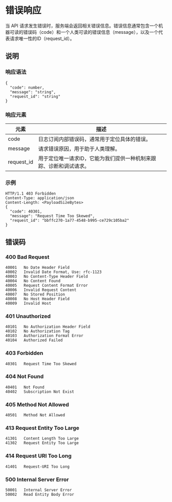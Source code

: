 # 错误响应


当 API 请求发生错误时，服务端会返回相关错误信息。错误信息通常包含一个机器可读的错误码（code）和一个人类可读的错误信息（message），以及一个代表请求唯一性的ID（request_id）。

## 说明

### 响应语法

    {
      "code": number,
      "message": "string",
      "request_id": "string"
    }
    
### 响应元素

|    元素    |                                描述                                |
|------------|--------------------------------------------------------------------|
| code       | 日志订阅内部错误码，通常用于定位具体的错误。                       |
| message    | 请求错误原因，用于助于人类理解。                                   |
| request_id | 用于定位唯一请求ID，它能为我们提供一种机制来跟踪、诊断和调试请求。 |


### 示例

    HTTP/1.1 403 Forbidden
    Content-Type: application/json
    Content-Length: <PayloadSizeBytes>
    {
      "code": 40301,
      "message": "Request Time Too Skewed",
      "request_id": "bbffc270-1a77-4548-b995-ce729c105ba2"
    }


## 错误码

### 400 Bad Request

	40001	No Date Header Field
	40002	Invalid Date Format, Use: rfc-1123
	40003	No Content-Type Header Field
	40004	No Content Found
	40005	Request Content Format Error
	40006	Invalid Request Content
	40007	No Stored Position
	40008	No Host Header Field
	40009	Invalid Host

### 401 Unauthorized

	40101	No Authorization Header Field
	40102	No Authorization Tag
	40103	Authorization Format Error
	40104	Authorized Failed

### 403 Forbidden

	40301	Request Time Too Skewed

### 404 Not Found

	40401	Not Found
	40402	Subscription Not Exist

### 405 Method Not Allowed

	40501	Method Not Allowed

### 413 Request Entity Too Large

	41301	Content Length Too Large
	41302	Request Entity Too Large

### 414 Request URI Too Long

	41401	Request-URI Too Long

### 500 Internal Server Error

	50001	Internal Server Error
	50002	Read Entity Body Error

